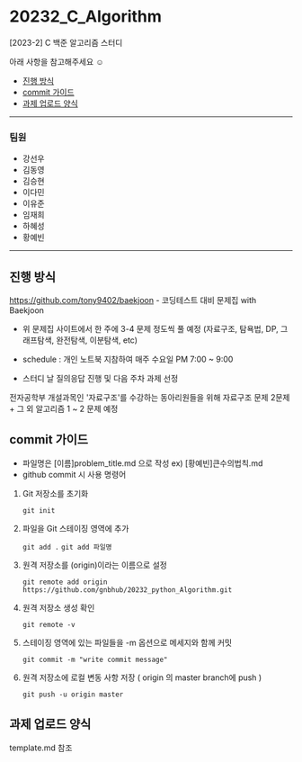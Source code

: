 # 20232_C_Algorithm
[2023-2] C 백준 알고리즘 스터디 

아래 사항을 참고해주세요 ☺️

- [진행 방식](#진행-방식)
- [commit 가이드](#commit-가이드)
- [과제 업로드 양식](#과제-업로드-양식)
  
---


### 팀원

- 강선우
- 김동영
- 김승현
- 이다민
- 이유준
- 임재희
- 하혜성
- 황예빈
----

## 진행 방식
https://github.com/tony9402/baekjoon - 코딩테스트 대비 문제집 with Baekjoon

- 위 문제집 사이트에서 한 주에 3-4 문제 정도씩 풀 예정 (자료구조, 탐욕법, DP, 그래프탐색, 완전탐색, 이분탐색, etc)

- schedule : 개인 노트북 지참하여 매주 수요일 PM 7:00 ~ 9:00 
 
- 스터디 날 질의응답 진행 및 다음 주차 과제 선정


전자공학부 개설과목인 '자료구조'를 수강하는 동아리원들을 위해 
자료구조 문제 2문제 + 그 외 알고리즘 1 ~ 2 문제 예정

## commit 가이드

- 파일명은 [이름]problem_title.md 으로 작성 ex) [황예빈]큰수의법칙.md
- github commit 시 사용 명령어

1. Git 저장소를 초기화


    `git init`
     <br>

     
2. 파일을 Git 스테이징 영역에 추가


     `git add .`
     `git add 파일명`

   

4. 원격 저장소를 (origin)이라는 이름으로 설정


    `git remote add origin https://github.com/gnbhub/20232_python_Algorithm.git`
    <br>

    

5. 원격 저장소 생성 확인


    `git remote -v`
    <br>

6. 스테이징 영역에 있는 파일들을 -m 옵션으로 메세지와 함께 커밋


    `git commit -m "write commit message"`
    <br>



7. 원격 저장소에 로컬 변동 사항 저장 ( origin 의 master branch에 push )


    `git push -u origin master`


## 과제 업로드 양식 

template.md 참조 
